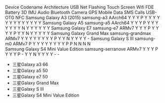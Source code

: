 Device	            Codename	    Architecture	USB Net	Flashing	Touch	Screen	Wifi	FDE	Battery	3D	IMU	Audio	Bluetooth	Camera	GPS	Mobile Data	SMS	Calls	USB-OTG	NFC
Samsung Galaxy A3 (2015)	samsung-a3	AArch64	Y	Y	Y	P	Y	Y	Y	Y	Y	Y	Y		Y	Y	Y	Y	Y	Y
Samsung Galaxy A5	samsung-a5	AArch64	Y	Y	Y	P	Y	Y	Y	Y	Y	Y	Y	N	Y	Y	Y	Y	Y	Y
Samsung Galaxy E7	samsung-e7	ARMv7	Y	Y	Y	P	Y	Y	Y	Y	P	Y	Y	N		Y	Y	Y	Y	Y
Samsung Galaxy Grand Max	samsung-grandmax	ARMv7	Y	Y	Y	Y	Y	Y	Y	Y	P	Y	Y	N		Y	Y	Y	Y	-
Samsung Galaxy S III	samsung-m0	ARMv7	P	Y	Y	Y	Y	Y	Y	Y	Y	P	P		N	N	N	N		
Samsung Galaxy S4 Mini Value Edition	samsung-serranove	ARMv7	Y	Y	Y	P	Y	Y	Y	P	-	Y	Y	N	Y	Y	Y	Y	-	-

- 三星Galaxy a3  66
- 三星Galaxy a5 50
- 三星Galaxy e7 50
- 三星Galaxy Grand Max
- 三星Galaxy S III
- 三星Galaxy S4 Mini Value Edition